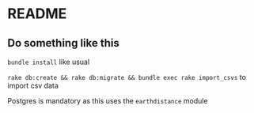 # README

## Do something like this

`bundle install` like usual

`rake db:create && rake db:migrate && bundle exec rake import_csvs` to import csv data

Postgres is mandatory as this uses the `earthdistance` module
